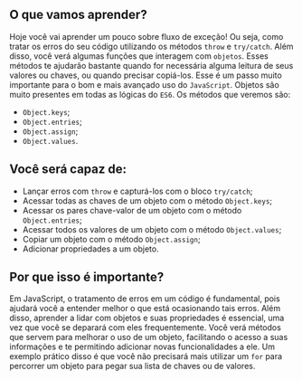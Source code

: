## O que vamos aprender?

Hoje você vai aprender um pouco sobre fluxo de exceção! Ou seja, como tratar os erros do seu código utilizando os métodos `throw` e `try/catch`. Além disso, você verá algumas funções que interagem com `objetos`. Esses métodos te ajudarão bastante quando for necessária alguma leitura de seus valores ou chaves, ou quando precisar copiá-los. Esse é um passo muito importante para o bom e mais avançado uso do `JavaScript`. Objetos são muito presentes em todas as lógicas do `ES6`. Os métodos que veremos são:

- `Object.keys`;
- `Object.entries`;
- `Object.assign`;
- `Object.values`.


## Você será capaz de:

- Lançar erros com `throw` e capturá-los com o bloco `try/catch`;
- Acessar todas as chaves de um objeto com o método `Object.keys`;
- Acessar os pares chave-valor de um objeto com o método `Object.entries`;
- Acessar todos os valores de um objeto com o método `Object.values`;
- Copiar um objeto com o método `Object.assign`;
- Adicionar propriedades a um objeto.


## Por que isso é importante?

Em JavaScript, o tratamento de erros em um código é fundamental, pois ajudará você a entender melhor o que está ocasionando tais erros. Além disso, aprender a lidar com objetos e suas propriedades é essencial, uma vez que você se deparará com eles frequentemente. Você verá métodos que servem para melhorar o uso de um objeto, facilitando o acesso a suas informações e te permitindo adicionar novas funcionalidades a ele. Um exemplo prático disso é que você não precisará mais utilizar um `for` para percorrer um objeto para pegar sua lista de chaves ou de valores.